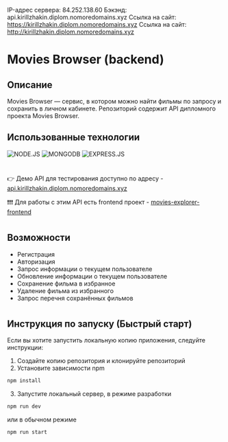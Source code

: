 IP-адрес сервера: 84.252.138.60
Бэкэнд: api.kirillzhakin.diplom.nomoredomains.xyz
Ссылка на сайт:  https://kirillzhakin.diplom.nomoredomains.xyz
Ссылка на сайт:  http://kirillzhakin.diplom.nomoredomains.xyz


# Movies Browser (backend)
## Описание
Movies Browser — cервис, в котором можно найти фильмы по запросу и сохранить в личном кабинете. Репозиторий содержит API дипломного проекта Movies Browser.

## Использованные технологии  
![NODE.JS](https://img.shields.io/badge/Node.js-172F45?style=for-the-badge&logo=node.js)
![MONGODB](https://img.shields.io/badge/MongoDB-172F45?style=for-the-badge&logo=mongodb&)
![EXPRESS.JS](https://img.shields.io/badge/Express-172F45?style=for-the-badge&logo=express)
#
👉 Демо API для тестирования доступно по адресу - [api.kirillzhakin.diplom.nomoredomains.xyz](https://api.kirillzhakin.diplom.nomoredomains.xyz)

❗️❗️❗️ Для работы с этим API есть frontend проект - [movies-explorer-frontend](https://github.com/kirillzhakin/movies-explorer-frontend.git)
#

## Возможности
- Регистрация  
- Авторизация
- Запрос информации о текущем пользователе
- Обновление информации о текущем пользователе
- Сохранение фильма в избранное
- Удаление фильма из избранного
- Запрос перечня сохранённых фильмов
#

## Инструкция по запуску (Быстрый старт)

Если вы хотите запустить локальную копию приложения, следуйте инструкции:

1. Cоздайте копию репозитория и клонируйте репозиторий
2. Установите зависимости npm

```sh
npm install
```

3. Запустите локальный сервер, в режиме разработки

```sh
npm run dev
```
 или в обычном режиме
```sh
npm run start
```

